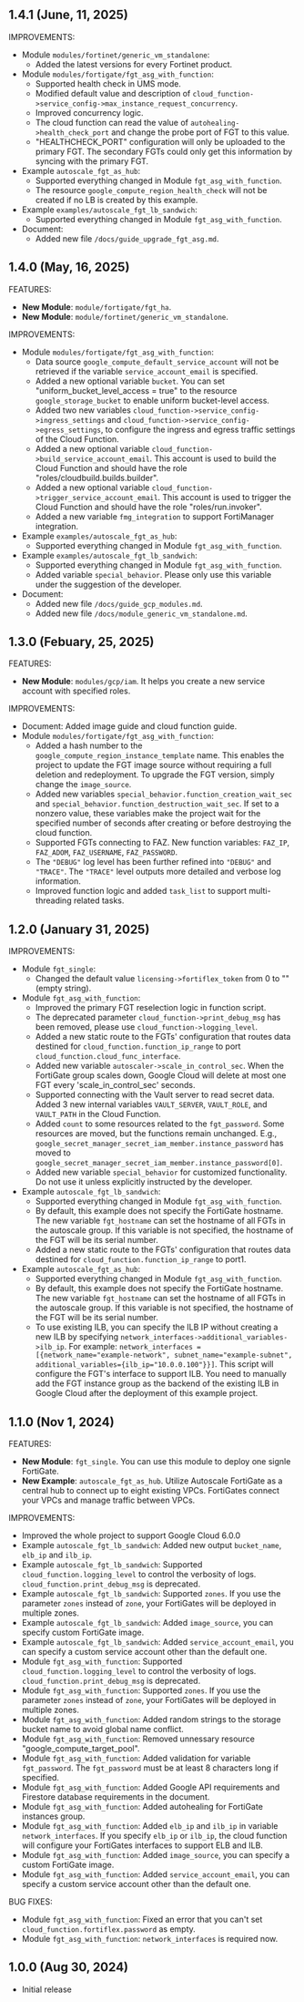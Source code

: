 ## 1.4.1 (June, 11, 2025)

IMPROVEMENTS:

* Module `modules/fortinet/generic_vm_standalone`:
  * Added the latest versions for every Fortinet product.
* Module `modules/fortigate/fgt_asg_with_function`:
  * Supported health check in UMS mode.
  * Modified default value and description of `cloud_function->service_config->max_instance_request_concurrency`.
  * Improved concurrency logic.
  * The cloud function can read the value of `autohealing->health_check_port` and change the probe port of FGT to this value.
  * "HEALTHCHECK_PORT" configuration will only be uploaded to the primary FGT. The secondary FGTs could only get this information by syncing with the primary FGT.
* Example `autoscale_fgt_as_hub`:
  * Supported everything changed in Module `fgt_asg_with_function`.
  * The resource `google_compute_region_health_check` will not be created if no LB is created by this example.
* Example `examples/autoscale_fgt_lb_sandwich`:
  * Supported everything changed in Module `fgt_asg_with_function`.
* Document:
  * Added new file `/docs/guide_upgrade_fgt_asg.md`.


## 1.4.0 (May, 16, 2025)

FEATURES:

* **New Module**: `module/fortigate/fgt_ha`.
* **New Module**: `module/fortinet/generic_vm_standalone`.

IMPROVEMENTS:
* Module `modules/fortigate/fgt_asg_with_function`:
  * Data source `google_compute_default_service_account` will not be retrieved if the variable `service_account_email` is specified.
  * Added a new optional variable `bucket`. You can set "uniform_bucket_level_access = true" to the resource `google_storage_bucket` to enable uniform bucket-level access.
  * Added two new variables `cloud_function->service_config->ingress_settings` and `cloud_function->service_config->egress_settings`, to configure the ingress and egress traffic settings of the Cloud Function.
  * Added a new optional variable `cloud_function->build_service_account_email`. This account is used to build the Cloud Function and should have the role "roles/cloudbuild.builds.builder".
  * Added a new optional variable `cloud_function->trigger_service_account_email`. This account is used to trigger the Cloud Function and should have the role "roles/run.invoker".
  * Added a new variable `fmg_integration` to support FortiManager integration.
* Example `examples/autoscale_fgt_as_hub`:
  * Supported everything changed in Module `fgt_asg_with_function`.
* Example `examples/autoscale_fgt_lb_sandwich`:
  * Supported everything changed in Module `fgt_asg_with_function`.
  * Added variable `special_behavior`. Please only use this variable under the suggestion of the developer.
* Document:
  * Added new file `/docs/guide_gcp_modules.md`.
  * Added new file `/docs/module_generic_vm_standalone.md`.

## 1.3.0 (Febuary, 25, 2025)

FEATURES:
* **New Module**: `modules/gcp/iam`. It helps you create a new service account with specified roles.

IMPROVEMENTS:
* Document: Added image guide and cloud function guide.
* Module `modules/fortigate/fgt_asg_with_function`:
  * Added a hash number to the `google_compute_region_instance_template` name. This enables the project to update the FGT image source without requiring a full deletion and redeployment. To upgrade the FGT version, simply change the `image_source`.
  * Added new variables `special_behavior.function_creation_wait_sec` and `special_behavior.function_destruction_wait_sec`. If set to a nonzero value, these variables make the project wait for the specified number of seconds after creating or before destroying the cloud function.
  * Supported FGTs connecting to FAZ. New function variables: `FAZ_IP`, `FAZ_ADOM`, `FAZ_USERNAME`, `FAZ_PASSWORD`.
  * The `"DEBUG"` log level has been further refined into `"DEBUG"` and `"TRACE"`. The `"TRACE"` level outputs more detailed and verbose log information.
  * Improved function logic and added `task_list` to support multi-threading related tasks.

## 1.2.0 (January 31, 2025)

IMPROVEMENTS:

* Module `fgt_single`:
  * Changed the default value `licensing->fortiflex_token` from 0 to "" (empty string).
* Module `fgt_asg_with_function`:
  * Improved the primary FGT reselection logic in function script.
  * The deprecated parameter `cloud_function->print_debug_msg` has been removed, please use `cloud_function->logging_level`.
  * Added a new static route to the FGTs' configuration that routes data destined for `cloud_function.function_ip_range` to port `cloud_function.cloud_func_interface`.
  * Added new variable `autoscaler->scale_in_control_sec`. When the FortiGate group scales down, Google Cloud will delete at most one FGT every 'scale_in_control_sec' seconds.
  * Supported connecting with the Vault server to read secret data. Added 3 new internal variables `VAULT_SERVER`, `VAULT_ROLE`, and `VAULT_PATH` in the Cloud Function.
  * Added `count` to some resources related to the `fgt_password`. Some resources are moved, but the functions remain unchanged. E.g., `google_secret_manager_secret_iam_member.instance_password` has moved to `google_secret_manager_secret_iam_member.instance_password[0]`.
  * Added new variable `special_behavior` for customized functionality. Do not use it unless explicitly instructed by the developer.
* Example `autoscale_fgt_lb_sandwich`:
  * Supported everything changed in Module `fgt_asg_with_function`.
  * By default, this example does not specify the FortiGate hostname. The new variable `fgt_hostname` can set the hostname of all FGTs in the autoscale group. If this variable is not specified, the hostname of the FGT will be its serial number.
  * Added a new static route to the FGTs' configuration that routes data destined for `cloud_function.function_ip_range` to port1.
* Example `autoscale_fgt_as_hub`:
  * Supported everything changed in Module `fgt_asg_with_function`.
  * By default, this example does not specify the FortiGate hostname. The new variable `fgt_hostname` can set the hostname of all FGTs in the autoscale group. If this variable is not specified, the hostname of the FGT will be its serial number.
  * To use existing ILB, you can specify the ILB IP without creating a new ILB by specifying `network_interfaces->additional_variables->ilb_ip`. For example: `network_interfaces = [{network_name="example-network", subnet_name="example-subnet", additional_variables={ilb_ip="10.0.0.100"}}]`. This script will configure the FGT's interface to support ILB. You need to manually add the FGT instance group as the backend of the existing ILB in Google Cloud after the deployment of this example project.


## 1.1.0 (Nov 1, 2024)

FEATURES:

* **New Module**: `fgt_single`. You can use this module to deploy one signle FortiGate.
* **New Example**: `autoscale_fgt_as_hub`. Utilize Autoscale FortiGate as a central hub to connect up to eight existing VPCs. FortiGates connect your VPCs and manage traffic between VPCs.

IMPROVEMENTS:

* Improved the whole project to support Google Cloud 6.0.0
* Example `autoscale_fgt_lb_sandwich`: Added new output `bucket_name`, `elb_ip` and `ilb_ip`.
* Example `autoscale_fgt_lb_sandwich`: Supported `cloud_function.logging_level` to control the verbosity of logs. `cloud_function.print_debug_msg` is deprecated.
* Example `autoscale_fgt_lb_sandwich`: Supported `zones`. If you use the parameter `zones` instead of `zone`, your FortiGates will be deployed in multiple zones.
* Example `autoscale_fgt_lb_sandwich`: Added `image_source`, you can specify custom FortiGate image.
* Example `autoscale_fgt_lb_sandwich`: Added `service_account_email`, you can specify a custom service account other than the default one.
* Module `fgt_asg_with_function`: Supported `cloud_function.logging_level` to control the verbosity of logs. `cloud_function.print_debug_msg` is deprecated.
* Module `fgt_asg_with_function`: Supported `zones`. If you use the parameter `zones` instead of `zone`, your FortiGates will be deployed in multiple zones.
* Module `fgt_asg_with_function`: Added random strings to the storage bucket name to avoid global name conflict.
* Module `fgt_asg_with_function`: Removed unnessary resource "google_compute_target_pool".
* Module `fgt_asg_with_function`: Added validation for variable `fgt_password`. The `fgt_password` must be at least 8 characters long if specified.
* Module `fgt_asg_with_function`: Added Google API requirements and Firestore database requirements in the document.
* Module `fgt_asg_with_function`: Added autohealing for FortiGate instances group.
* Module `fgt_asg_with_function`: Added `elb_ip` and `ilb_ip` in variable `network_interfaces`. If you specify `elb_ip` or `ilb_ip`, the cloud function will configure your FortiGates interfaces to support ELB and ILB.
* Module `fgt_asg_with_function`: Added `image_source`, you can specify a custom FortiGate image.
* Module `fgt_asg_with_function`: Added `service_account_email`, you can specify a custom service account other than the default one.

BUG FIXES:

* Module `fgt_asg_with_function`: Fixed an error that you can't set `cloud_function.fortiflex.password` as empty.
* Module `fgt_asg_with_function`: `network_interfaces` is required now.

## 1.0.0 (Aug 30, 2024)

* Initial release
